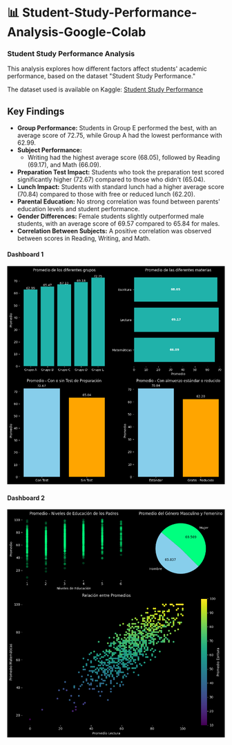 <h1> 📊 Student-Study-Performance-Analysis-Google-Colab</h1>
<h3>Student Study Performance Analysis</h3> <p>This analysis explores how different factors affect students' academic performance, based on the dataset "Student Study Performance."</p> 
The dataset used is available on Kaggle:
<a href="https://www.kaggle.com/datasets/bhavikjikadara/student-study-performance">Student Study Performance</a>

<h2>Key Findings</h2>
 <ul> 
 <li><strong>Group Performance:</strong> Students in Group E performed the best, with an average score of 72.75, while Group A had the lowest performance with 62.99.</li>
 <li><strong>Subject Performance:</strong> 
	 <ul> <li>Writing had the highest average score (68.05), followed by Reading (69.17), and Math (66.09).</li> 			</ul> </li> 
<li><strong>Preparation Test Impact:</strong> Students who took the preparation test scored significantly higher (72.67) compared to those who didn't (65.04).</li> 
<li><strong>Lunch Impact:</strong> Students with standard lunch had a higher average score (70.84) compared to those with free or reduced lunch (62.20).</li> 
<li><strong>Parental Education:</strong> No strong correlation was found between parents' education levels and student performance.</li> 
<li><strong>Gender Differences:</strong> Female students slightly outperformed male students, with an average score of 69.57 compared to 65.84 for males.</li>
 <li><strong>Correlation Between Subjects:</strong> A positive correlation was observed between scores in Reading, Writing, and Math.</li> 
 </ul>
 <h4>Dashboard 1</h4>
<img src="https://github.com/Kennetrl/Student-Study-Performance/blob/main/img/dashboard1.png?raw=true" alt="Dashboard 1 bars">

 <h4>Dashboard 2</h4>
<img src="https://raw.githubusercontent.com/Kennetrl/Student-Study-Performance/refs/heads/main/img/dashboard2.png" alt="Dashboard 2 Scatters">
